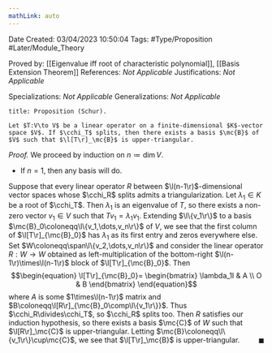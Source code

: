 ```yaml
---
mathLink: auto
---
```


<div class="topSpace"></div>

Date Created: 03/04/2023 10:50:04
Tags: #Type/Proposition #Later/Module_Theory

Proved by: [[Eigenvalue iff root of characteristic polynomial]], [[Basis Extension Theorem]]
References: <i>Not Applicable</i>
Justifications: <i>Not Applicable</i>

Specializations: <i>Not Applicable</i>
Generalizations: <i>Not Applicable</i>

``` ad-Proposition
title: Proposition (Schur).

Let $T:V\to V$ be a linear operator on a finite-dimensional $K$-vector space $V$. If $\cchi_T$ splits, then there exists a basis $\mc{B}$ of $V$ such that $\l[T\r]_\mc{B}$ is upper-triangular.

```

<i>Proof.</i> We proceed by induction on $n\coloneqq\dim V$.
* If $n=1$, then any basis will do.

Suppose that every linear operator $R$ between $\l(n-1\r)$-dimensional vector spaces whose $\cchi_R$ splits admits a triangularization. Let $\lambda_1\in K$ be a root of $\cchi_T$. Then $\lambda_1$ is an eigenvalue of $T$, so there exists a non-zero vector $v_1\in V$ such that $Tv_1=\lambda_1v_1$. Extending $\l\{v_1\r\}$ to a basis $\mc{B}_0\coloneqq\l\{v_1,\dots,v_n\r\}$ of $V$, we see that the first column of $\l[T\r]_{\mc{B}_0}$ has $\lambda_1$ as its first entry and zeros everywhere else. Set $W\coloneqq\span\l\{v_2,\dots,v_n\r\}$ and consider the linear operator $R:W\to W$ obtained as left-multiplication of the bottom-right $\l(n-1\r)\times\l(n-1\r)$ block of $\l[T\r]_{\mc{B}_0}$. Then
$$\begin{equation}
    \l[T\r]_{\mc{B}_0}=
    \begin{bmatrix}
        \lambda_1I & A \\
        O & B
    \end{bmatrix}
\end{equation}$$
where $A$ is some $1\times\l(n-1\r)$ matrix and $B\coloneqq\l[R\r]_{\mc{B}_0\comp\l\{v_1\r\}}$. Thus $\cchi_R\divides\cchi_T$, so $\cchi_R$ splits too. Then $R$ satisfies our induction hypothesis, so there exists a basis $\mc{C}$ of $W$ such that $\l[R\r]_\mc{C}$ is upper-triangular. Letting $\mc{B}\coloneqq\l\{v_1\r\}\cup\mc{C}$, we see that $\l[T\r]_\mc{B}$ is upper-triangular.<span style="float:right;">$\blacksquare$</span>
